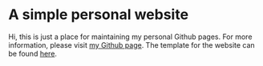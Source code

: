 # A simple personal website

Hi, this is just a place for maintaining my personal Github pages. For more information, please visit [my Github page](https://porpose.github.io/). The template for the website can be found [here](https://html5up.net/).
